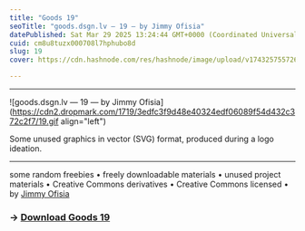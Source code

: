 ```yaml
---
title: "Goods 19"
seoTitle: "goods.dsgn.lv — 19 — by Jimmy Ofisia"
datePublished: Sat Mar 29 2025 13:24:44 GMT+0000 (Coordinated Universal Time)
cuid: cm8u8tuzx000708l7hphubo8d
slug: 19
cover: https://cdn.hashnode.com/res/hashnode/image/upload/v1743257557268/72de9916-1abb-425a-afee-b8895088e136.png

---
```


---

![goods.dsgn.lv — 19 — by Jimmy Ofisia](https://cdn2.dropmark.com/1719/3edfc3f9d48e40324edf06089f54d432c372c2f7/19.gif align="left")

Some unused graphics in vector (SVG) format, produced during a logo ideation.

---

some random freebies • freely downloadable materials • unused project materials • Creative Commons derivatives • Creative Commons licensed • by [Jimmy Ofisia](https://dsgn.lv)

### → [**Download** **Goods 19**](https://folder.dsgn.lv/b/goods19)